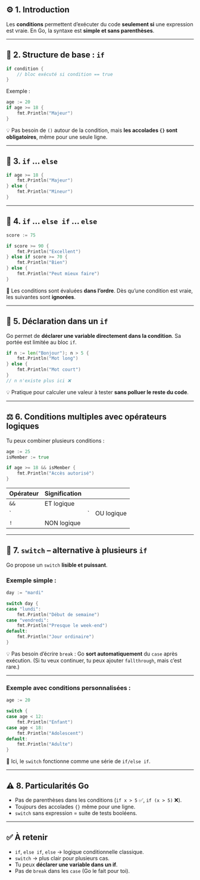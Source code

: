 ## ⚙️ 1. Introduction

Les **conditions** permettent d’exécuter du code **seulement si** une expression est vraie.
En Go, la syntaxe est **simple et sans parenthèses**.

---

## 🔹 2. Structure de base : `if`

```go
if condition {
    // bloc exécuté si condition == true
}
```

Exemple :

```go
age := 20
if age >= 18 {
    fmt.Println("Majeur")
}
```

💡 Pas besoin de `()` autour de la condition, mais **les accolades `{}` sont obligatoires**, même pour une seule ligne.

---

## 🔸 3. `if` ... `else`

```go
if age >= 18 {
    fmt.Println("Majeur")
} else {
    fmt.Println("Mineur")
}
```

---

## 🔸 4. `if` ... `else if` ... `else`

```go
score := 75

if score >= 90 {
    fmt.Println("Excellent")
} else if score >= 70 {
    fmt.Println("Bien")
} else {
    fmt.Println("Peut mieux faire")
}
```

🔹 Les conditions sont évaluées **dans l’ordre**.
Dès qu’une condition est vraie, les suivantes sont **ignorées**.

---

## 🧠 5. Déclaration dans un `if`

Go permet de **déclarer une variable directement dans la condition**.
Sa portée est limitée au bloc `if`.

```go
if n := len("Bonjour"); n > 5 {
    fmt.Println("Mot long")
} else {
    fmt.Println("Mot court")
}
// n n'existe plus ici ❌
```

💡 Pratique pour calculer une valeur à tester **sans polluer le reste du code**.

---

## ⚖️ 6. Conditions multiples avec opérateurs logiques

Tu peux combiner plusieurs conditions :

```go
age := 25
isMember := true

if age >= 18 && isMember {
    fmt.Println("Accès autorisé")
}
```

| Opérateur | Signification |   |            |
| --------- | ------------- | - | ---------- |
| `&&`      | ET logique    |   |            |
| `         |               | ` | OU logique |
| `!`       | NON logique   |   |            |

---

## 🔄 7. `switch` – alternative à plusieurs `if`

Go propose un `switch` **lisible et puissant**.

### Exemple simple :

```go
day := "mardi"

switch day {
case "lundi":
    fmt.Println("Début de semaine")
case "vendredi":
    fmt.Println("Presque le week-end")
default:
    fmt.Println("Jour ordinaire")
}
```

💡 Pas besoin d’écrire `break` : Go **sort automatiquement** du `case` après exécution.
(Si tu veux continuer, tu peux ajouter `fallthrough`, mais c’est rare.)

---

### Exemple avec conditions personnalisées :

```go
age := 20

switch {
case age < 12:
    fmt.Println("Enfant")
case age < 18:
    fmt.Println("Adolescent")
default:
    fmt.Println("Adulte")
}
```

🔸 Ici, le `switch` fonctionne comme une série de `if/else if`.

---

## ⚠️ 8. Particularités Go

* Pas de parenthèses dans les conditions (`if x > 5` ✅, `if (x > 5)` ❌).
* Toujours des accolades `{}` même pour une ligne.
* `switch` sans expression = suite de tests booléens.

---

## ✅ À retenir

* `if`, `else if`, `else` → logique conditionnelle classique.
* `switch` → plus clair pour plusieurs cas.
* Tu peux **déclarer une variable dans un if**.
* Pas de `break` dans les `case` (Go le fait pour toi).


